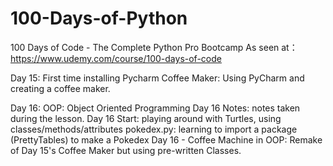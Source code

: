 # 100-Days-of-Python
100 Days of Code - The Complete Python Pro Bootcamp
As seen at：https://www.udemy.com/course/100-days-of-code

Day 15: First time installing Pycharm
  Coffee Maker: Using PyCharm and creating a coffee maker.
  
 Day 16: OOP: Object Oriented Programming
  Day 16 Notes: notes taken during the lesson.
  Day 16 Start: playing around with Turtles, using classes/methods/attributes
      pokedex.py: learning to import a package (PrettyTables) to make a Pokedex
  Day 16 - Coffee Machine in OOP: Remake of Day 15's Coffee Maker but using pre-written Classes.
  
  
     

